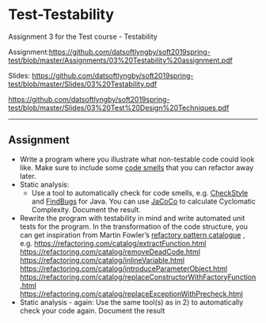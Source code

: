# Test-Testability
Assignment 3 for the Test course - Testability

Assignment:https://github.com/datsoftlyngby/soft2019spring-test/blob/master/Assignments/03%20Testability%20assignment.pdf 

Slides: https://github.com/datsoftlyngby/soft2019spring-test/blob/master/Slides/03%20Testability.pdf

https://github.com/datsoftlyngby/soft2019spring-test/blob/master/Slides/03%20Test%20Design%20Techniques.pdf 

---- 
## Assignment

- Write a program where you illustrate what non-testable code could look like. Make sure to include
some [code smells](https://en.wikipedia.org/wiki/Code_smell) that you can refactor away later.
- Static analysis:
  - Use a tool to automatically check for code smells, e.g. [CheckStyle](https://en.wikipedia.org/wiki/Checkstyle) and [FindBugs](https://en.wikipedia.org/wiki/FindBugs) for Java. You can use [JaCoCo](https://en.wikipedia.org/wiki/Java_code_coverage_tools) to calculate Cyclomatic Complexity. Document the result.
- Rewrite the program with testability in mind and write automated unit tests for the program.
In the transformation of the code structure, you can get inspiration from Martin Fowler’s [refactory
pattern catalogue](https://refactoring.com/catalog/)
, e.g.
https://refactoring.com/catalog/extractFunction.html
https://refactoring.com/catalog/removeDeadCode.html
https://refactoring.com/catalog/inlineVariable.html
https://refactoring.com/catalog/introduceParameterObject.html
https://refactoring.com/catalog/replaceConstructorWithFactoryFunction.html
https://refactoring.com/catalog/replaceExceptionWithPrecheck.html
- Static analysis - again:
Use the same tool(s) as in 2) to automatically check your code again. Document the result
